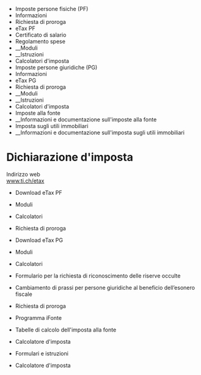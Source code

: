   * Imposte persone fisiche (PF)
  * Informazioni
  * Richiesta di proroga
  * eTax PF
  * Certificato di salario
  * Regolamento spese
  *  __Moduli
  *  __Istruzioni
  * Calcolatori d'imposta
  * Imposte persone giuridiche (PG)
  * Informazioni
  * eTax PG
  * Richiesta di proroga
  *  __Moduli
  *  __Istruzioni
  * Calcolatori d'imposta
  * Imposte alla fonte
  *  __Informazioni e documentazione sull'imposte alla fonte
  * Imposta sugli utili immobiliari
  *  __Informazioni e documentazione sull'imposta sugli utili immobiliari

#  Dichiarazione d'imposta

Indirizzo web  
www.ti.ch/etax

  * Download eTax PF
  * Moduli
  * Calcolatori
  * Richiesta di proroga

  * Download eTax PG
  * Moduli
  * Calcolatori
  * Formulario per la richiesta di riconoscimento delle riserve occulte
  * Cambiamento di prassi per persone giuridiche al beneficio dell’esonero fiscale
  * Richiesta di proroga

  * Programma iFonte
  * Tabelle di calcolo dell'imposta alla fonte
  * Calcolatore d'imposta

  * Formulari e istruzioni
  * Calcolatore d'imposta

